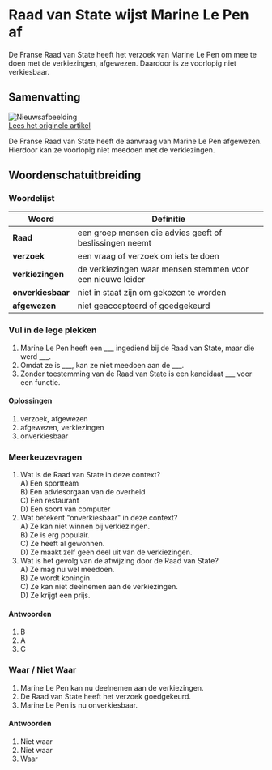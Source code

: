 # Raad van State wijst Marine Le Pen af

De Franse Raad van State heeft het verzoek van Marine Le Pen om mee te doen met de verkiezingen, afgewezen. Daardoor is ze voorlopig niet verkiesbaar.

## Samenvatting

![Nieuwsafbeelding](https://prod-img.standaard.be/public/nieuws/mhry9c-french-prime-minister-lecornu-holds-general-policy-speech-at-national-assembly/alternates/BASE_SIXTEEN_NINE/French%20Prime%20Minister%20Lecornu%20holds%20general%20policy%20speech%20at%20National%20Assembly)   
[Lees het originele artikel](https://www.standaard.be/buitenland/raad-van-state-verwerpt-verzoek-le-pen-om-deel-te-nemen-aan-verkiezingen/97703008.html)

De Franse Raad van State heeft de aanvraag van Marine Le Pen afgewezen. Hierdoor kan ze voorlopig niet meedoen met de verkiezingen.

## Woordenschatuitbreiding

### Woordelijst

| Woord | Definitie |
|-------|-----------|
| **Raad** | een groep mensen die advies geeft of beslissingen neemt |
| **verzoek** | een vraag of verzoek om iets te doen |
| **verkiezingen** | de verkiezingen waar mensen stemmen voor een nieuwe leider |
| **onverkiesbaar** | niet in staat zijn om gekozen te worden |
| **afgewezen** | niet geaccepteerd of goedgekeurd |

### Vul in de lege plekken
1. Marine Le Pen heeft een ___ ingediend bij de Raad van State, maar die werd ___.  
2. Omdat ze is ___, kan ze niet meedoen aan de ___.  
3. Zonder toestemming van de Raad van State is een kandidaat ___ voor een functie.  

#### Oplossingen
1. verzoek, afgewezen  
2. afgewezen, verkiezingen  
3. onverkiesbaar  

### Meerkeuzevragen
1. Wat is de Raad van State in deze context?  
A) Een sportteam  
B) Een adviesorgaan van de overheid  
C) Een restaurant  
D) Een soort van computer  
2. Wat betekent "onverkiesbaar" in deze context?  
A) Ze kan niet winnen bij verkiezingen.  
B) Ze is erg populair.  
C) Ze heeft al gewonnen.  
D) Ze maakt zelf geen deel uit van de verkiezingen.  
3. Wat is het gevolg van de afwijzing door de Raad van State?  
A) Ze mag nu wel meedoen.  
B) Ze wordt koningin.  
C) Ze kan niet deelnemen aan de verkiezingen.  
D) Ze krijgt een prijs.  

#### Antwoorden
1. B  
2. A  
3. C  

### Waar / Niet Waar
1. Marine Le Pen kan nu deelnemen aan de verkiezingen.  
2. De Raad van State heeft het verzoek goedgekeurd.  
3. Marine Le Pen is nu onverkiesbaar.  

#### Antwoorden
1. Niet waar  
2. Niet waar  
3. Waar